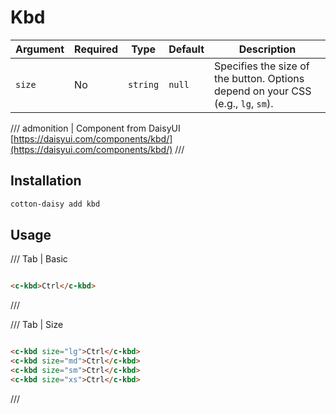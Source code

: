 # Kbd

| Argument | Required | Type     | Default | Description                                                                      |
|----------|----------|----------|---------|----------------------------------------------------------------------------------|
| `size`   | No       | `string` | `null`  | Specifies the size of the button. Options depend on your CSS (e.g., `lg`, `sm`). |

/// admonition | Component from DaisyUI
[https://daisyui.com/components/kbd/](https://daisyui.com/components/kbd/)
///

## Installation

```bash
cotton-daisy add kbd
```

## Usage

/// Tab | Basic

```html

<c-kbd>Ctrl</c-kbd>
```

///

/// Tab | Size

```html

<c-kbd size="lg">Ctrl</c-kbd>
<c-kbd size="md">Ctrl</c-kbd>
<c-kbd size="sm">Ctrl</c-kbd>
<c-kbd size="xs">Ctrl</c-kbd>
```

///